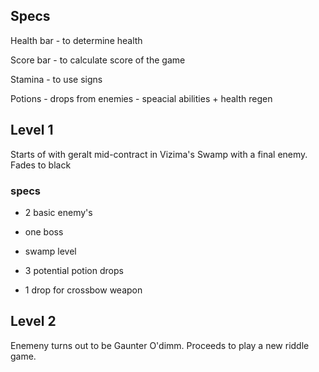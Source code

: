 ## Specs

Health bar - to determine health 

Score bar  - to calculate score of the game

Stamina - to use signs

Potions - drops from enemies - speacial abilities + health regen

## Level 1

Starts of with geralt mid-contract in Vizima's Swamp with a final enemy. Fades to black

### specs

- 2 basic enemy's 

- one boss

- swamp level

- 3 potential potion drops

- 1 drop for crossbow weapon



## Level 2

Enemeny turns out to be Gaunter O'dimm. Proceeds to play a new riddle game. 






